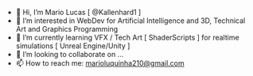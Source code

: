 - 👋 Hi, I’m Mario Lucas [ @Kallenhard1 ]
- 👀 I’m interested in WebDev for Artificial Intelligence and 3D, Technical Art and Graphics Programming
- 🌱 I’m currently learning VFX / Tech Art [ ShaderScripts ] for realtime simulations [ Unreal Engine/Unity ]
- 💞️ I’m looking to collaborate on ...
- 📫 How to reach me: marioluquinha210@gmail.com

<!---
Kallenhard1/Kallenhard1 is a ✨ special ✨ repository because its `README.md` (this file) appears on your GitHub profile.
You can click the Preview link to take a look at your changes.
--->
